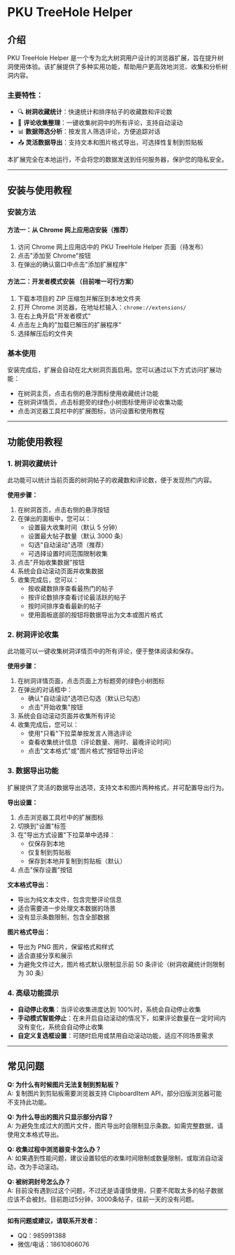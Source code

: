 # PKU TreeHole Helper

## 介绍

PKU TreeHole Helper 是一个专为北大树洞用户设计的浏览器扩展，旨在提升树洞使用体验。该扩展提供了多种实用功能，帮助用户更高效地浏览、收集和分析树洞内容。

### 主要特性：

- 🔍 **树洞收藏统计**：快速统计和排序帖子的收藏数和评论数
- 💬 **评论收集整理**：一键收集树洞中的所有评论，支持自动滚动
- 📊 **数据筛选分析**：按发言人筛选评论，方便追踪对话
- 📤 **灵活数据导出**：支持文本和图片格式导出，可选择性复制到剪贴板

本扩展完全在本地运行，不会将您的数据发送到任何服务器，保护您的隐私安全。

---

## 安装与使用教程

### 安装方法

#### 方法一：从 Chrome 网上应用店安装（推荐）

1. 访问 Chrome 网上应用店中的 PKU TreeHole Helper 页面（待发布）
2. 点击"添加至 Chrome"按钮
3. 在弹出的确认窗口中点击"添加扩展程序"

#### 方法二：开发者模式安装 （目前唯一可行方案）

1. 下载本项目的 ZIP 压缩包并解压到本地文件夹
2. 打开 Chrome 浏览器，在地址栏输入：`chrome://extensions/`
3. 在右上角开启"开发者模式"
4. 点击左上角的"加载已解压的扩展程序"
5. 选择解压后的文件夹

### 基本使用

安装完成后，扩展会自动在北大树洞页面启用。您可以通过以下方式访问扩展功能：

- 在树洞主页，点击右侧的悬浮图标使用收藏统计功能
- 在树洞详情页，点击标题旁的绿色小树图标使用评论收集功能
- 点击浏览器工具栏中的扩展图标，访问设置和使用教程

---

## 功能使用教程

### 1. 树洞收藏统计

此功能可以统计当前页面的树洞帖子的收藏数和评论数，便于发现热门内容。

**使用步骤：**

1. 在树洞首页，点击右侧的悬浮按钮
2. 在弹出的面板中，您可以：
   - 设置最大收集时间（默认 5 分钟）
   - 设置最大帖子数量（默认 3000 条）
   - 勾选"自动滚动"选项（推荐）
   - 可选择设置时间范围限制收集
3. 点击"开始收集数据"按钮
4. 系统会自动滚动页面并收集数据
5. 收集完成后，您可以：
   - 按收藏数排序查看最热门的帖子
   - 按评论数排序查看讨论最活跃的帖子
   - 按时间排序查看最新的帖子
   - 使用面板底部的按钮将数据导出为文本或图片格式

### 2. 树洞评论收集

此功能可以一键收集树洞详情页中的所有评论，便于整体阅读和保存。

**使用步骤：**

1. 在树洞详情页面，点击页面上方标题旁的绿色小树图标
2. 在弹出的对话框中：
   - 确认"自动滚动"选项已勾选（默认已勾选）
   - 点击"开始收集"按钮
3. 系统会自动滚动页面并收集所有评论
4. 收集完成后，您可以：
   - 使用"只看"下拉菜单按发言人筛选评论
   - 查看收集统计信息（评论数量、用时、最晚评论时间）
   - 点击"文本格式"或"图片格式"按钮导出评论

### 3. 数据导出功能

扩展提供了灵活的数据导出选项，支持文本和图片两种格式，并可配置导出行为。

**导出设置：**

1. 点击浏览器工具栏中的扩展图标
2. 切换到"设置"标签
3. 在"导出方式设置"下拉菜单中选择：
   - 仅保存到本地
   - 仅复制到剪贴板
   - 保存到本地并复制到剪贴板（默认）
4. 点击"保存设置"按钮

**文本格式导出：**
- 导出为纯文本文件，包含完整评论信息
- 适合需要进一步处理文本数据的场景
- 没有显示条数限制，包含全部数据

**图片格式导出：**
- 导出为 PNG 图片，保留格式和样式
- 适合直接分享和展示
- 为避免文件过大，图片格式默认限制显示前 50 条评论（树洞收藏统计则限制为 30 条）

### 4. 高级功能提示

- **自动停止收集**：当评论收集进度达到 100%时，系统会自动停止收集
- **手动模式智能停止**：在未开启自动滚动的情况下，如果评论数量在一定时间内没有变化，系统会自动停止收集
- **自定义复选框设置**：可随时启用或禁用自动滚动功能，适应不同场景需求

---

## 常见问题

**Q: 为什么有时候图片无法复制到剪贴板？**  
A: 复制图片到剪贴板需要浏览器支持 ClipboardItem API，部分旧版浏览器可能不支持此功能。

**Q: 为什么导出的图片只显示部分内容？**  
A: 为避免生成过大的图片文件，图片导出时会限制显示条数。如需完整数据，请使用文本格式导出。

**Q: 收集过程中浏览器变卡怎么办？**  
A: 如果遇到性能问题，建议设置较低的收集时间限制或数量限制，或取消自动滚动，改为手动滚动。

**Q: 被树洞封号怎么办？**  
A: 目前没有遇到过这个问题，不过还是请谨慎使用，只要不爬取太多的帖子数据应该不会被封。目前跑过5分钟，3000条帖子，往前一天的没有问题。

---

**如有问题或建议，请联系开发者：**  
- QQ：985991388
- 微信/电话：18610806076
